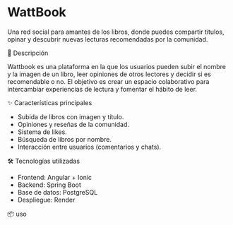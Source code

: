 # WattBook

Una red social para amantes de los libros, donde puedes compartir títulos, opinar y descubrir nuevas lecturas recomendadas por la comunidad.



🚀 Descripción

Wattbook es una plataforma en la que los usuarios pueden subir el nombre y la imagen de un libro, leer opiniones de otros lectores y decidir si es recomendable o no.
El objetivo es crear un espacio colaborativo para intercambiar experiencias de lectura y fomentar el hábito de leer.



✨ Características principales

* Subida de libros con imagen y título.
* Opiniones y reseñas de la comunidad.
* Sistema de likes.
* Búsqueda de libros por nombre.
* Interacción entre usuarios (comentarios y chats).



🛠️ Tecnologías utilizadas

* Frontend: Angular + Ionic
* Backend: Spring Boot 
* Base de datos: PostgreSQL
* Despliegue: Render


📦 uso



